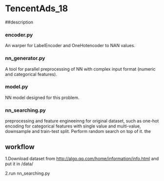 # TencentAds_18


##description

### encoder.py
An warper for LabelEncoder and OneHotencoder to NAN values.
### nn_generator.py
A tool for parallel preprocessing of NN with complex input format (numeric and categorical features). 
### model.py
NN model designed for this problem.
### nn_searching.py
preprocessing and feature engineeinng for original dataset, such as one-hot encoding for categorical features with single value and multi-value, downsample and train-test split. Perform random search on top of it. the 

## workflow
1.Download dataset from http://algo.qq.com/home/information/info.html and put it in /data/

2.run  nn_searching.py

